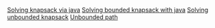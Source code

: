 [Solving knapsack via java](https://medium.com/@ssaurel/solving-the-knapsack-problem-in-java-c985c71a7e64)
[Solving bounded knapsack with java](https://rosettacode.org/wiki/Knapsack_problem/Bounded#Java)
[Solving unbounded knapsack](https://www.geeksforgeeks.org/unbounded-knapsack-repetition-items-allowed/)
[Unbounded path](https://stackoverflow.com/a/61875516/3924108)
